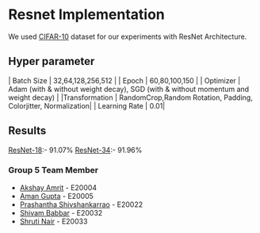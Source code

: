 # Resnet Implementation
We used  [CIFAR-10](https://www.cs.toronto.edu/~kriz/cifar.html) dataset for our experiments with ResNet Architecture.

## Hyper parameter

| Batch Size |  32,64,128,256,512  |
| Epoch |  60,80,100,150   |
|  Optimizer |  Adam (with & without weight decay), SGD (with & without momentum and weight decay)  |
|Transformation | RandomCrop,Random Rotation, Padding, Colorjitter, Normalization|
| Learning Rate | 0.01|

## Results

[ResNet-18](https://github.com/ShrutiNair5/Resnet_Implementation/blob/master/Group5_ResNet/RESNET14_18_SGD.ipynb):-  91.07%
[ResNet-34](https://github.com/ShrutiNair5/Resnet_Implementation/blob/master/Group5_ResNet/RESNET13_34_SGD.ipynb):-  91.96%


### Group 5 Team Member

- [Akshay Amrit](https://github.com/akshayamrit) - E20004
- [Aman Gupta](https://github.com/aman1608) - E20005
- [Prashantha Shivshankarrao](https://github.com/ksshaan) - E20022
- [Shivam Babbar](https://github.com/shivam9711) - E20032
- [Shruti Nair](https://github.com/ShrutiNair5) - E20033
